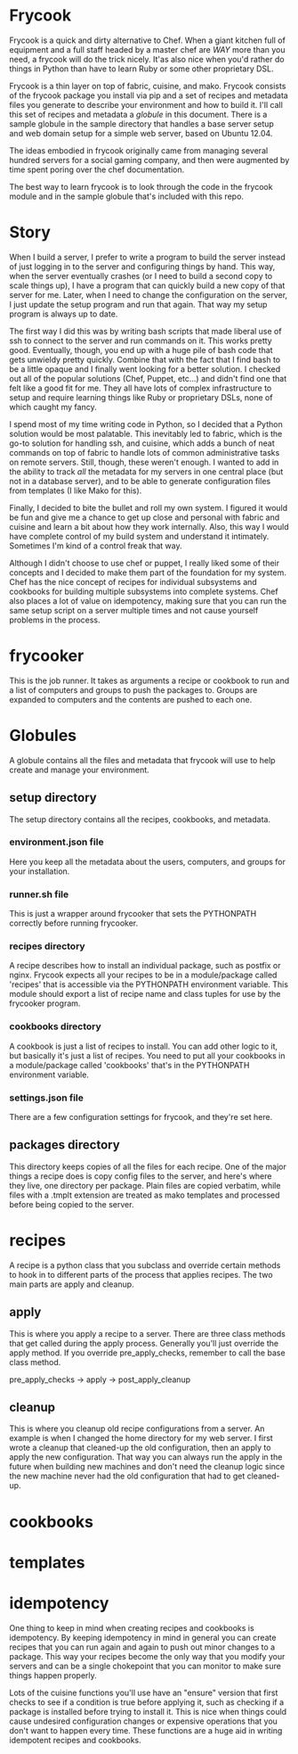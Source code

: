# Frycook

Frycook is a quick and dirty alternative to Chef.  When a giant kitchen full of equipment and a full staff headed by a master chef are *WAY* more than you need, a frycook will do the trick nicely.  It'as also nice when you'd rather do things in Python than have to learn Ruby or some other proprietary DSL.

Frycook is a thin layer on top of fabric, cuisine, and mako.  Frycook consists of the frycook package you install via pip and a set of recipes and metadata files you generate to describe your environment and how to build it.  I'll call this set of recipes and metadata a _globule_ in this document.  There is a sample globule in the sample directory that handles a base server setup and web domain setup for a simple web server, based on Ubuntu 12.04.

The ideas embodied in frycook originally came from managing several hundred servers for a social gaming company, and then were augmented by time spent poring over the chef documentation.

The best way to learn frycook is to look through the code in the frycook module and in the sample globule that's included with this repo.

# Story

When I build a server, I prefer to write a program to build the server instead of just logging in to the server and configuring things by hand.  This way, when the server eventually crashes (or I need to build a second copy to scale things up), I have a program that can quickly build a new copy of that server for me.  Later, when I need to change the configuration on the server, I just update the setup program and run that again.  That way my setup program is always up to date.  

The first way I did this was by writing bash scripts that made liberal use of ssh to connect to the server and run commands on it.  This works pretty good.  Eventually, though, you end up with a huge pile of bash code that gets unwieldy pretty quickly.  Combine that with the fact that I find bash to be a little opaque and I finally went looking for a better solution.  I checked out all of the popular solutions (Chef, Puppet, etc...) and didn't find one that felt like a good fit for me.  They all have lots of complex infrastructure to setup and require learning things like Ruby or proprietary DSLs, none of which caught my fancy.

I spend most of my time writing code in Python, so I decided that a Python solution would be most palatable.  This inevitably led to fabric, which is the go-to solution for handling ssh, and cuisine, which adds a bunch of neat commands on top of fabric to handle lots of common administrative tasks on remote servers.  Still, though, these weren't enough.  I wanted to add in the ability to track *all* the metadata for my servers in one central place (but not in a database server), and to be able to generate configuration files from templates (I like Mako for this).

Finally, I decided to bite the bullet and roll my own system.  I figured it would be fun and give me a chance to get up close and personal with fabric and cuisine and learn a bit about how they work internally.  Also, this way I would have complete control of my build system and understand it intimately.  Sometimes I'm kind of a control freak that way.

Although I didn't choose to use chef or puppet, I really liked some of their concepts and I decided to make them part of the foundation for my system.  Chef has the nice concept of recipes for individual subsystems and cookbooks for building multiple subsystems into complete systems.  Chef also places a lot of value on idempotency, making sure that you can run the same setup script on a server multiple times and not cause yourself problems in the process.

# frycooker

This is the job runner.  It takes as arguments a recipe or cookbook to run and a list of computers and groups to push the packages to.  Groups are expanded to computers and the contents are pushed to each one.

# Globules

A globule contains all the files and metadata that frycook will use to help create and manage your environment.

## setup directory

The setup directory contains all the recipes, cookbooks, and metadata.

### environment.json file

Here you keep all the metadata about the users, computers, and groups for your installation.

### runner.sh file

This is just a wrapper around frycooker that sets the PYTHONPATH correctly before running frycooker.

### recipes directory

A recipe describes how to install an individual package, such as postfix or nginx.  Frycook expects all your recipes to be in a module/package called 'recipes' that is accessible via the PYTHONPATH environment variable.  This module should export a list of recipe name and class tuples for use by the frycooker program.

### cookbooks directory

A cookbook is just a list of recipes to install.  You can add other logic to it, but basically it's just a list of recipes.  You need to put all your cookbooks in a module/package called 'cookbooks' 
that's in the PYTHONPATH environment variable.

### settings.json file

There are a few configuration settings for frycook, and they're set here.

## packages directory

This directory keeps copies of all the files for each recipe.  One of the major things a recipe does is copy config files to the server, and here's where they live, one directory per package.  Plain files are copied verbatim, while files with a .tmplt extension are treated as mako templates and processed before being copied to the server.

# recipes

A recipe is a python class that you subclass and override certain methods to hook in to different parts of the process that applies recipes.  The two main parts are apply and cleanup.

## apply

This is where you apply a recipe to a server.  There are three class methods that get called during the apply process. Generally you'll just override the apply method.  If you override pre_apply_checks, remember to call the base class method.

pre_apply_checks -> apply -> post_apply_cleanup

## cleanup

This is where you cleanup old recipe configurations from a server.  An example is when I changed the home directory for my web server.  I first wrote a cleanup that cleaned-up the old configuration, then an apply to apply the new configuration.  That way you can always run the apply in the future when building new machines and don't need the cleanup logic since the new machine never had the old configuration that had to get cleaned-up.

# cookbooks

# templates

# idempotency

One thing to keep in mind when creating recipes and cookbooks is idempotency.  By keeping idempotency in mind in general you can create recipes that you can run again and again to push out minor changes to a package.  This way your recipes become the only way that you modify your servers and can be a single chokepoint that you can monitor to make sure things happen properly.

Lots of the cuisine functions you'll use have an "ensure" version that first checks to see if a condition is true before applying it, such as checking if a package is installed before trying to install it.  This is nice when things could cause undesired configuration changes or expensive operations that you don't want to happen every time.  These functions are a huge aid in writing idempotent recipes and cookbooks.
